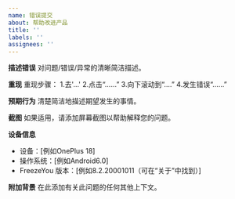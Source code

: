 ```yaml
---
name: 错误提交
about: 帮助改进产品
title: ''
labels: ''
assignees: ''
---
```

**描述错误** 对问题/错误/异常的清晰简洁描述。

**重现** 重现步骤： 1.去'...' 2.点击“......” 3.向下滚动到“....” 4.发生错误“......”

**预期行为** 清楚简洁地描述期望发生的事情。

**截图** 如果适用，请添加屏幕截图以帮助解释您的问题。

**设备信息**

- 设备：[例如OnePlus 18] 
- 操作系统：[例如Android6.0] 
- FreezeYou 版本：[例如8.2.20001011（可在“关于”中找到）] 

**附加背景** 在此添加有关此问题的任何其他上下文。
